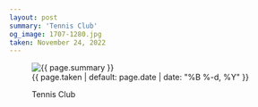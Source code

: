 ```yaml
---
layout: post
summary: 'Tennis Club'
og_image: 1707-1280.jpg
taken: November 24, 2022
---
```


<figure class="post" data-src="{{ site.assets_url }}/{{ page.og_image }}">
<img alt="{{ page.summary }}" sizes="(min-width: 700px) 50vw, calc(100vw - 2rem)" src="{{ site.assets_url }}/1707-640.jpg" srcset="{{ site.assets_url }}/1707-320.jpg 320w, {{ site.assets_url }}/1707-640.jpg 640w, {{ site.assets_url }}/1707-960.jpg 960w, {{ site.assets_url }}/1707-1280.jpg 1280w"/>
<figcaption>
<time>{{ page.taken | default: page.date | date: "%B %-d, %Y" }}</time>
<p>Tennis Club</p>
</figcaption>
</figure>
